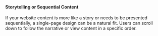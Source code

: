 #### Storytelling or Sequential Content

 If your website content is more like a story or needs to be presented sequentially, a single-page design can be a natural fit. Users can scroll down to follow the narrative or view content in a specific order.